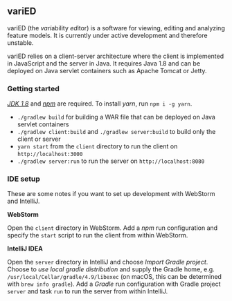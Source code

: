 ## variED

variED (the *vari*ability *ed*itor) is a software for viewing, editing and
analyzing feature models. It is currently under active development and therefore
unstable.

variED relies on a client-server architecture where the client is implemented in
JavaScript and the server in Java. It requires Java 1.8 and can be deployed on
Java servlet containers such as Apache Tomcat or Jetty.

### Getting started

[*JDK
1.8*](http://www.oracle.com/technetwork/java/javase/downloads/jdk8-downloads-2133151.html)
and [*npm*](https://nodejs.org/) are required. To install *yarn*, run `npm i -g
yarn`.

- `./gradlew build` for building a WAR file that can be deployed on Java servlet
  containers
- `./gradlew client:build` and `./gradlew server:build` to build only the client
  or server
- `yarn start` from the `client` directory to run the client on
  `http://localhost:3000`
- `./gradlew server:run` to run the server on `http://localhost:8080`

### IDE setup

These are some notes if you want to set up development with WebStorm and
IntelliJ.

**WebStorm**

Open the `client` directory in WebStorm. Add a *npm* run configuration and
specify the `start` script to run the client from within WebStorm.

**IntelliJ IDEA**

Open the `server` directory in IntelliJ and choose *Import Gradle project*.
Choose to *use local gradle distribution* and supply the Gradle home, e.g.
`/usr/local/Cellar/gradle/4.9/libexec` (on macOS, this can be determined with
`brew info gradle`). Add a *Gradle* run configuration with Gradle project
`server` and task `run` to run the server from within IntelliJ.
